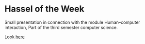 # Hassel of the Week

Small presentation in connection with the module Human–computer interaction, Part of the third semester computer science.

Look [here](https://hotw.hackwiki.de/)